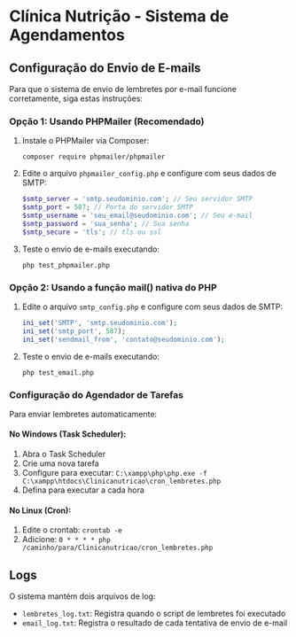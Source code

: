 # Clínica Nutrição - Sistema de Agendamentos

## Configuração do Envio de E-mails

Para que o sistema de envio de lembretes por e-mail funcione corretamente, siga estas instruções:

### Opção 1: Usando PHPMailer (Recomendado)

1. Instale o PHPMailer via Composer:
   ```
   composer require phpmailer/phpmailer
   ```

2. Edite o arquivo `phpmailer_config.php` e configure com seus dados de SMTP:
   ```php
   $smtp_server = 'smtp.seudominio.com'; // Seu servidor SMTP
   $smtp_port = 587; // Porta do servidor SMTP
   $smtp_username = 'seu_email@seudominio.com'; // Seu e-mail
   $smtp_password = 'sua_senha'; // Sua senha
   $smtp_secure = 'tls'; // tls ou ssl
   ```

3. Teste o envio de e-mails executando:
   ```
   php test_phpmailer.php
   ```

### Opção 2: Usando a função mail() nativa do PHP

1. Edite o arquivo `smtp_config.php` e configure com seus dados de SMTP:
   ```php
   ini_set('SMTP', 'smtp.seudominio.com');
   ini_set('smtp_port', 587);
   ini_set('sendmail_from', 'contato@seudominio.com');
   ```

2. Teste o envio de e-mails executando:
   ```
   php test_email.php
   ```

### Configuração do Agendador de Tarefas

Para enviar lembretes automaticamente:

#### No Windows (Task Scheduler):
1. Abra o Task Scheduler
2. Crie uma nova tarefa
3. Configure para executar: `C:\xampp\php\php.exe -f C:\xampp\htdocs\Clinicanutricao\cron_lembretes.php`
4. Defina para executar a cada hora

#### No Linux (Cron):
1. Edite o crontab: `crontab -e`
2. Adicione: `0 * * * * php /caminho/para/Clinicanutricao/cron_lembretes.php`

## Logs

O sistema mantém dois arquivos de log:
- `lembretes_log.txt`: Registra quando o script de lembretes foi executado
- `email_log.txt`: Registra o resultado de cada tentativa de envio de e-mail